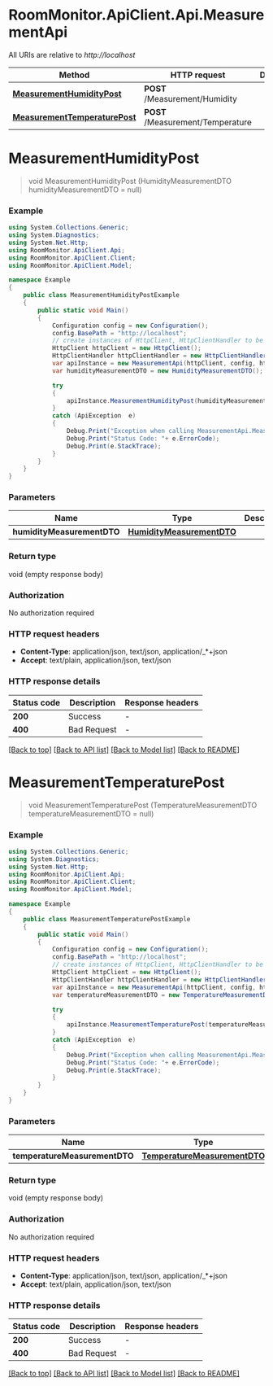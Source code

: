 # RoomMonitor.ApiClient.Api.MeasurementApi

All URIs are relative to *http://localhost*

Method | HTTP request | Description
------------- | ------------- | -------------
[**MeasurementHumidityPost**](MeasurementApi.md#measurementhumiditypost) | **POST** /Measurement/Humidity | 
[**MeasurementTemperaturePost**](MeasurementApi.md#measurementtemperaturepost) | **POST** /Measurement/Temperature | 


<a name="measurementhumiditypost"></a>
# **MeasurementHumidityPost**
> void MeasurementHumidityPost (HumidityMeasurementDTO humidityMeasurementDTO = null)



### Example
```csharp
using System.Collections.Generic;
using System.Diagnostics;
using System.Net.Http;
using RoomMonitor.ApiClient.Api;
using RoomMonitor.ApiClient.Client;
using RoomMonitor.ApiClient.Model;

namespace Example
{
    public class MeasurementHumidityPostExample
    {
        public static void Main()
        {
            Configuration config = new Configuration();
            config.BasePath = "http://localhost";
            // create instances of HttpClient, HttpClientHandler to be reused later with different Api classes
            HttpClient httpClient = new HttpClient();
            HttpClientHandler httpClientHandler = new HttpClientHandler();
            var apiInstance = new MeasurementApi(httpClient, config, httpClientHandler);
            var humidityMeasurementDTO = new HumidityMeasurementDTO(); // HumidityMeasurementDTO |  (optional) 

            try
            {
                apiInstance.MeasurementHumidityPost(humidityMeasurementDTO);
            }
            catch (ApiException  e)
            {
                Debug.Print("Exception when calling MeasurementApi.MeasurementHumidityPost: " + e.Message );
                Debug.Print("Status Code: "+ e.ErrorCode);
                Debug.Print(e.StackTrace);
            }
        }
    }
}
```

### Parameters

Name | Type | Description  | Notes
------------- | ------------- | ------------- | -------------
 **humidityMeasurementDTO** | [**HumidityMeasurementDTO**](HumidityMeasurementDTO.md)|  | [optional] 

### Return type

void (empty response body)

### Authorization

No authorization required

### HTTP request headers

 - **Content-Type**: application/json, text/json, application/_*+json
 - **Accept**: text/plain, application/json, text/json


### HTTP response details
| Status code | Description | Response headers |
|-------------|-------------|------------------|
| **200** | Success |  -  |
| **400** | Bad Request |  -  |

[[Back to top]](#) [[Back to API list]](../README.md#documentation-for-api-endpoints) [[Back to Model list]](../README.md#documentation-for-models) [[Back to README]](../README.md)

<a name="measurementtemperaturepost"></a>
# **MeasurementTemperaturePost**
> void MeasurementTemperaturePost (TemperatureMeasurementDTO temperatureMeasurementDTO = null)



### Example
```csharp
using System.Collections.Generic;
using System.Diagnostics;
using System.Net.Http;
using RoomMonitor.ApiClient.Api;
using RoomMonitor.ApiClient.Client;
using RoomMonitor.ApiClient.Model;

namespace Example
{
    public class MeasurementTemperaturePostExample
    {
        public static void Main()
        {
            Configuration config = new Configuration();
            config.BasePath = "http://localhost";
            // create instances of HttpClient, HttpClientHandler to be reused later with different Api classes
            HttpClient httpClient = new HttpClient();
            HttpClientHandler httpClientHandler = new HttpClientHandler();
            var apiInstance = new MeasurementApi(httpClient, config, httpClientHandler);
            var temperatureMeasurementDTO = new TemperatureMeasurementDTO(); // TemperatureMeasurementDTO |  (optional) 

            try
            {
                apiInstance.MeasurementTemperaturePost(temperatureMeasurementDTO);
            }
            catch (ApiException  e)
            {
                Debug.Print("Exception when calling MeasurementApi.MeasurementTemperaturePost: " + e.Message );
                Debug.Print("Status Code: "+ e.ErrorCode);
                Debug.Print(e.StackTrace);
            }
        }
    }
}
```

### Parameters

Name | Type | Description  | Notes
------------- | ------------- | ------------- | -------------
 **temperatureMeasurementDTO** | [**TemperatureMeasurementDTO**](TemperatureMeasurementDTO.md)|  | [optional] 

### Return type

void (empty response body)

### Authorization

No authorization required

### HTTP request headers

 - **Content-Type**: application/json, text/json, application/_*+json
 - **Accept**: text/plain, application/json, text/json


### HTTP response details
| Status code | Description | Response headers |
|-------------|-------------|------------------|
| **200** | Success |  -  |
| **400** | Bad Request |  -  |

[[Back to top]](#) [[Back to API list]](../README.md#documentation-for-api-endpoints) [[Back to Model list]](../README.md#documentation-for-models) [[Back to README]](../README.md)

